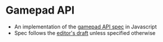 # Gamepad API
* An implementation of the [gamepad API spec](https://w3c.github.io/gamepad/) in Javascript
* Spec follows the [editor's draft](https://w3c.github.io/gamepad/) unless specified otherwise
